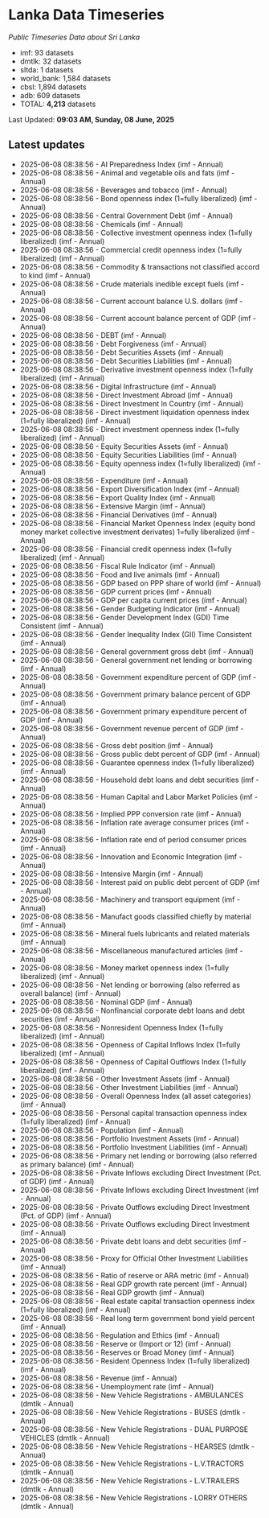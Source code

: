 # Lanka Data Timeseries
*Public Timeseries Data about Sri Lanka*

* imf: 93 datasets
* dmtlk: 32 datasets
* sltda: 1 datasets
* world_bank: 1,584 datasets
* cbsl: 1,894 datasets
* adb: 609 datasets
* TOTAL: **4,213** datasets

Last Updated: **09:03 AM, Sunday, 08 June, 2025**

## Latest updates

* 2025-06-08 08:38:56 - AI Preparedness Index (imf - Annual)
* 2025-06-08 08:38:56 - Animal and vegetable oils and fats (imf - Annual)
* 2025-06-08 08:38:56 - Beverages and tobacco (imf - Annual)
* 2025-06-08 08:38:56 - Bond openness index (1=fully liberalized) (imf - Annual)
* 2025-06-08 08:38:56 - Central Government Debt (imf - Annual)
* 2025-06-08 08:38:56 - Chemicals (imf - Annual)
* 2025-06-08 08:38:56 - Collective investment openness index (1=fully liberalized) (imf - Annual)
* 2025-06-08 08:38:56 - Commercial credit openness index (1=fully liberalized) (imf - Annual)
* 2025-06-08 08:38:56 - Commodity & transactions not classified accord to kind (imf - Annual)
* 2025-06-08 08:38:56 - Crude materials inedible except fuels (imf - Annual)
* 2025-06-08 08:38:56 - Current account balance U.S. dollars (imf - Annual)
* 2025-06-08 08:38:56 - Current account balance percent of GDP (imf - Annual)
* 2025-06-08 08:38:56 - DEBT (imf - Annual)
* 2025-06-08 08:38:56 - Debt Forgiveness (imf - Annual)
* 2025-06-08 08:38:56 - Debt Securities Assets (imf - Annual)
* 2025-06-08 08:38:56 - Debt Securities Liabilities (imf - Annual)
* 2025-06-08 08:38:56 - Derivative investment openness index (1=fully liberalized) (imf - Annual)
* 2025-06-08 08:38:56 - Digital Infrastructure (imf - Annual)
* 2025-06-08 08:38:56 - Direct Investment Abroad (imf - Annual)
* 2025-06-08 08:38:56 - Direct Investment In Country (imf - Annual)
* 2025-06-08 08:38:56 - Direct investment liquidation openness index (1=fully liberalized) (imf - Annual)
* 2025-06-08 08:38:56 - Direct investment openness index (1=fully liberalized) (imf - Annual)
* 2025-06-08 08:38:56 - Equity Securities Assets (imf - Annual)
* 2025-06-08 08:38:56 - Equity Securities Liabilities (imf - Annual)
* 2025-06-08 08:38:56 - Equity openness index (1=fully liberalized) (imf - Annual)
* 2025-06-08 08:38:56 - Expenditure (imf - Annual)
* 2025-06-08 08:38:56 - Export Diversification Index (imf - Annual)
* 2025-06-08 08:38:56 - Export Quality Index (imf - Annual)
* 2025-06-08 08:38:56 - Extensive Margin (imf - Annual)
* 2025-06-08 08:38:56 - Financial Derivatives (imf - Annual)
* 2025-06-08 08:38:56 - Financial Market Openness Index (equity bond money market collective investment derivates) 1=fully liberalized (imf - Annual)
* 2025-06-08 08:38:56 - Financial credit openness index (1=fully liberalized) (imf - Annual)
* 2025-06-08 08:38:56 - Fiscal Rule Indicator (imf - Annual)
* 2025-06-08 08:38:56 - Food and live animals (imf - Annual)
* 2025-06-08 08:38:56 - GDP based on PPP share of world (imf - Annual)
* 2025-06-08 08:38:56 - GDP current prices (imf - Annual)
* 2025-06-08 08:38:56 - GDP per capita current prices (imf - Annual)
* 2025-06-08 08:38:56 - Gender Budgeting Indicator (imf - Annual)
* 2025-06-08 08:38:56 - Gender Development Index (GDI) Time Consistent (imf - Annual)
* 2025-06-08 08:38:56 - Gender Inequality Index (GII) Time Consistent (imf - Annual)
* 2025-06-08 08:38:56 - General government gross debt (imf - Annual)
* 2025-06-08 08:38:56 - General government net lending or borrowing (imf - Annual)
* 2025-06-08 08:38:56 - Government expenditure percent of GDP (imf - Annual)
* 2025-06-08 08:38:56 - Government primary balance percent of GDP (imf - Annual)
* 2025-06-08 08:38:56 - Government primary expenditure percent of GDP (imf - Annual)
* 2025-06-08 08:38:56 - Government revenue percent of GDP (imf - Annual)
* 2025-06-08 08:38:56 - Gross debt position (imf - Annual)
* 2025-06-08 08:38:56 - Gross public debt percent of GDP (imf - Annual)
* 2025-06-08 08:38:56 - Guarantee openness index (1=fully liberalized) (imf - Annual)
* 2025-06-08 08:38:56 - Household debt loans and debt securities (imf - Annual)
* 2025-06-08 08:38:56 - Human Capital and Labor Market Policies (imf - Annual)
* 2025-06-08 08:38:56 - Implied PPP conversion rate (imf - Annual)
* 2025-06-08 08:38:56 - Inflation rate average consumer prices (imf - Annual)
* 2025-06-08 08:38:56 - Inflation rate end of period consumer prices (imf - Annual)
* 2025-06-08 08:38:56 - Innovation and Economic Integration (imf - Annual)
* 2025-06-08 08:38:56 - Intensive Margin (imf - Annual)
* 2025-06-08 08:38:56 - Interest paid on public debt percent of GDP (imf - Annual)
* 2025-06-08 08:38:56 - Machinery and transport equipment (imf - Annual)
* 2025-06-08 08:38:56 - Manufact goods classified chiefly by material (imf - Annual)
* 2025-06-08 08:38:56 - Mineral fuels lubricants and related materials (imf - Annual)
* 2025-06-08 08:38:56 - Miscellaneous manufactured articles (imf - Annual)
* 2025-06-08 08:38:56 - Money market openness index (1=fully liberalized) (imf - Annual)
* 2025-06-08 08:38:56 - Net lending or borrowing (also referred as overall balance) (imf - Annual)
* 2025-06-08 08:38:56 - Nominal GDP (imf - Annual)
* 2025-06-08 08:38:56 - Nonfinancial corporate debt loans and debt securities (imf - Annual)
* 2025-06-08 08:38:56 - Nonresident Openness Index (1=fully liberalized) (imf - Annual)
* 2025-06-08 08:38:56 - Openness of Capital Inflows Index (1=fully liberalized) (imf - Annual)
* 2025-06-08 08:38:56 - Openness of Capital Outflows Index (1=fully liberalized) (imf - Annual)
* 2025-06-08 08:38:56 - Other Investment Assets (imf - Annual)
* 2025-06-08 08:38:56 - Other Investment Liabilities (imf - Annual)
* 2025-06-08 08:38:56 - Overall Openness Index (all asset categories) (imf - Annual)
* 2025-06-08 08:38:56 - Personal capital transaction openness index (1=fully liberalized) (imf - Annual)
* 2025-06-08 08:38:56 - Population (imf - Annual)
* 2025-06-08 08:38:56 - Portfolio Investment Assets (imf - Annual)
* 2025-06-08 08:38:56 - Portfolio Investment Liabilities (imf - Annual)
* 2025-06-08 08:38:56 - Primary net lending or borrowing (also referred as primary balance) (imf - Annual)
* 2025-06-08 08:38:56 - Private Inflows excluding Direct Investment (Pct. of GDP) (imf - Annual)
* 2025-06-08 08:38:56 - Private Inflows excluding Direct Investment (imf - Annual)
* 2025-06-08 08:38:56 - Private Outflows excluding Direct Investment (Pct. of GDP) (imf - Annual)
* 2025-06-08 08:38:56 - Private Outflows excluding Direct Investment (imf - Annual)
* 2025-06-08 08:38:56 - Private debt loans and debt securities (imf - Annual)
* 2025-06-08 08:38:56 - Proxy for Official Other Investment Liabilities (imf - Annual)
* 2025-06-08 08:38:56 - Ratio of reserve or ARA metric (imf - Annual)
* 2025-06-08 08:38:56 - Real GDP growth rate percent (imf - Annual)
* 2025-06-08 08:38:56 - Real GDP growth (imf - Annual)
* 2025-06-08 08:38:56 - Real estate capital transaction openness index (1=fully liberalized) (imf - Annual)
* 2025-06-08 08:38:56 - Real long term government bond yield percent (imf - Annual)
* 2025-06-08 08:38:56 - Regulation and Ethics (imf - Annual)
* 2025-06-08 08:38:56 - Reserve or (Import or 12) (imf - Annual)
* 2025-06-08 08:38:56 - Reserves or Broad Money (imf - Annual)
* 2025-06-08 08:38:56 - Resident Openness Index (1=fully liberalized) (imf - Annual)
* 2025-06-08 08:38:56 - Revenue (imf - Annual)
* 2025-06-08 08:38:56 - Unemployment rate (imf - Annual)
* 2025-06-08 08:38:56 - New Vehicle Registrations - AMBULANCES (dmtlk - Annual)
* 2025-06-08 08:38:56 - New Vehicle Registrations - BUSES (dmtlk - Annual)
* 2025-06-08 08:38:56 - New Vehicle Registrations - DUAL PURPOSE VEHICLES (dmtlk - Annual)
* 2025-06-08 08:38:56 - New Vehicle Registrations - HEARSES (dmtlk - Annual)
* 2025-06-08 08:38:56 - New Vehicle Registrations - L.V.TRACTORS (dmtlk - Annual)
* 2025-06-08 08:38:56 - New Vehicle Registrations - L.V.TRAILERS (dmtlk - Annual)
* 2025-06-08 08:38:56 - New Vehicle Registrations - LORRY OTHERS (dmtlk - Annual)